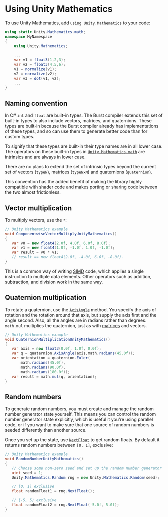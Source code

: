# Using Unity Mathematics

To use Unity Mathematics, add `using Unity.Mathematics` to your code:

```C#
using static Unity.Mathematics.math;
namespace MyNamespace
{
    using Unity.Mathematics;
    
    ...
    var v1 = float3(1,2,3);
    var v2 = float3(4,5,6);
    v1 = normalize(v1);
    v2 = normalize(v2);
    var v3 = dot(v1, v2);
    ...
}
```

## Naming convention

In C# `int` and `float` are built-in types. The Burst compiler extends this set of built-in types to also include vectors, matrices, and quaternions. These types are built-in because the Burst compiler already has implementations of these types, and so can use them to generate better code than for custom types.

To signify that these types are built-in their type names are in all lower case. The operators on these built-in types in [`Unity.Mathematics.math`](xref:Unity.Mathematics.math) are intrinsics and are always in lower case.

There are no plans to extend the set of intrinsic types beyond the current set of vectors (`typeN`), matrices (`typeNxN`) and quaternions (`quaternion`).

This convention has the added benefit of making the library highly compatible with shader code and makes porting or sharing code between the two almost frictionless.


## Vector multiplication

To multiply vectors, use the `*`:

```c#
// Unity Mathematics example
void ComponentwiseVectorMultiplyUnityMathematics()
{
   var v0 = new float4(2.0f, 4.0f, 6.0f, 8.0f);
   var v1 = new float4(1.0f, -1.0f, 1.0f, -1.0f);
   var result = v0 * v1;
   // result == new float4(2.0f, -4.0f, 6.0f, -8.0f).
}
```

This is a common way of writing [SIMD](https://en.wikipedia.org/wiki/Single_instruction,_multiple_data) code, which applies a single instruction to multiple data elements. Other operators such as addition, subtraction, and division work in the same way.

## Quaternion multiplication

To rotate a quaternion, use the [`AxisAngle`](xref:Unity.Mathematics.quaternion.AxisAngle*) method. You specify the axis of rotation and the rotation around that axis, but supply the axis first and the angle second. Also, all the angles are in radians rather than degrees. `math.mul` multiplies the quaternion, just as with [matrices](4x4-matrices.md) and vectors.

```c#
// Unity Mathematics example
void QuaternionMultiplicationUnityMathematics()
{
   var axis = new float3(0.0f, 1.0f, 0.0f);
   var q = quaternion.AxisAngle(axis,math.radians(45.0f));
   var orientation = quaternion.Euler(
       math.radians(45.0f),
       math.radians(90.0f),
       math.radians(180.0f));
   var result = math.mul(q, orientation);
}
```

## Random numbers

To generate random numbers, you must create and manage the random number generator state yourself. This means you can control the random number generator state explicitly, which is useful it you're using parallel code, or if you want to make sure that one source of random numbers is seeded differently than another source.

Once you set up the state, use [`NextFloat`](xref:Unity.Mathematics.Random.NextFloat) to get random floats. By default it returns random numbers between `[0, 1]`, exclusive:

```c#
// Unity Mathematics example
void RandomNumberUnityMathematics()
{
   // Choose some non-zero seed and set up the random number generator state.
   uint seed = 1;
   Unity.Mathematics.Random rng = new Unity.Mathematics.Random(seed);

   // [0, 1) exclusive
   float randomFloat1 = rng.NextFloat();

   // [-5, 5) exclusive
   float randomFloat2 = rng.NextFloat(-5.0f, 5.0f);
}
```